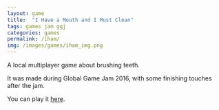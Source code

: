 ```yaml
---
layout: game
title:  "I Have a Mouth and I Must Clean"
tags: games jam ggj
categories: games
permalink: /iham/
img: /images/games/iham_img.png
---
```

A local multiplayer game about brushing teeth.

It was made during Global Game Jam 2016, with some finishing touches after the jam.

You can play it [here](http://www.kongregate.com/games/michaelshalyt/i-have-a-mouth-and-i-must-clean).

